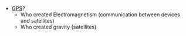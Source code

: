 - [GPS](https://spaceplace.nasa.gov/gps/en/)?
    - Who created Electromagnetism (communication between devices and satellites)
    - Who created gravity (satellites)

